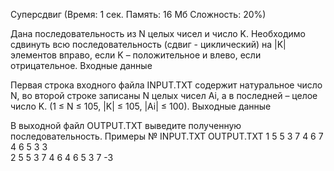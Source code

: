 Суперсдвиг
(Время: 1 сек. Память: 16 Мб Сложность: 20%)

Дана последовательность из N целых чисел и число K. Необходимо сдвинуть всю последовательность (сдвиг - циклический) на |K| элементов вправо, если K – положительное и влево, если отрицательное.
Входные данные

Первая строка входного файла INPUT.TXT содержит натуральное число N, во второй строке записаны N целых чисел Ai, а в последней – целое число K. (1 ≤ N ≤ 105, |K| ≤ 105, |Ai| ≤ 100).
Выходные данные

В выходной файл OUTPUT.TXT выведите полученную последовательность.
Примеры
№	INPUT.TXT	OUTPUT.TXT
1	5
    5 3 7 4 6   7 4 6 5 3
    3	
2	5
    5 3 7 4 6   4 6 5 3 7
    -3	